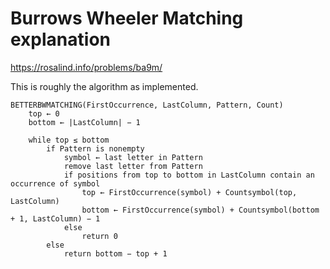 # Burrows Wheeler Matching explanation

https://rosalind.info/problems/ba9m/

This is roughly the algorithm as implemented.

    BETTERBWMATCHING(FirstOccurrence, LastColumn, Pattern, Count)
        top ← 0
        bottom ← |LastColumn| − 1

        while top ≤ bottom
            if Pattern is nonempty
                symbol ← last letter in Pattern
                remove last letter from Pattern
                if positions from top to bottom in LastColumn contain an occurrence of symbol
                    top ← FirstOccurrence(symbol) + Countsymbol(top, LastColumn)
                    bottom ← FirstOccurrence(symbol) + Countsymbol(bottom + 1, LastColumn) − 1
                else
                    return 0
            else
                return bottom − top + 1 